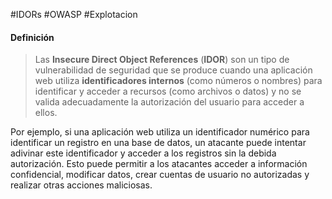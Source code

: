 #IDORs #OWASP #Explotacion 

#### Definición
>Las **Insecure Direct Object References** (**IDOR**) son un tipo de vulnerabilidad de seguridad que se produce cuando una aplicación web utiliza **identificadores internos** (como números o nombres) para identificar y acceder a recursos (como archivos o datos) y no se valida adecuadamente la autorización del usuario para acceder a ellos.
>
  Por ejemplo, si una aplicación web utiliza un identificador numérico para identificar un registro en una base de datos, un atacante puede intentar adivinar este identificador y acceder a los registros sin la debida autorización. Esto puede permitir a los atacantes acceder a información confidencial, modificar datos, crear cuentas de usuario no autorizadas y realizar otras acciones maliciosas.